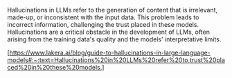 Hallucinations in LLMs refer to the generation of content that is irrelevant, made-up, or inconsistent with the input data. This problem leads to incorrect information, challenging the trust placed in these models. Hallucinations are a critical obstacle in the development of LLMs, often arising from the training data's quality and the models' interpretative limits.


[https://www.lakera.ai/blog/guide-to-hallucinations-in-large-language-models#:~:text=Hallucinations%20in%20LLMs%20refer%20to,trust%20placed%20in%20these%20models.]